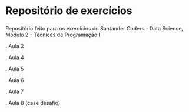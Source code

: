 # Repositório de exercícios

###

Repositório feito para os exercícios do Santander Coders - Data Science, Módulo 2 - Técnicas de Programação I

. Aula 2

. Aula 4

. Aula 5

. Aula 6

. Aula 7

. Aula 8 (case desafio)
